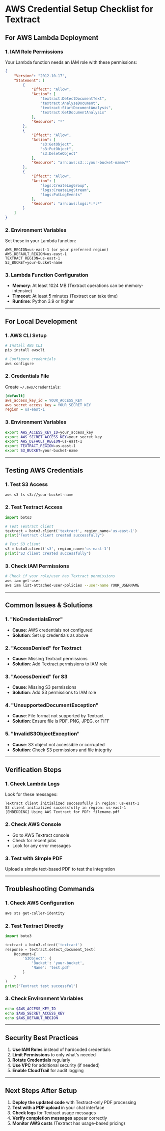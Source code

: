 # AWS Credential Setup Checklist for Textract

## **For AWS Lambda Deployment**

### 1. **IAM Role Permissions**
Your Lambda function needs an IAM role with these permissions:

```json
{
    "Version": "2012-10-17",
    "Statement": [
        {
            "Effect": "Allow",
            "Action": [
                "textract:DetectDocumentText",
                "textract:AnalyzeDocument",
                "textract:StartDocumentAnalysis",
                "textract:GetDocumentAnalysis"
            ],
            "Resource": "*"
        },
        {
            "Effect": "Allow",
            "Action": [
                "s3:GetObject",
                "s3:PutObject",
                "s3:DeleteObject"
            ],
            "Resource": "arn:aws:s3:::your-bucket-name/*"
        },
        {
            "Effect": "Allow",
            "Action": [
                "logs:CreateLogGroup",
                "logs:CreateLogStream",
                "logs:PutLogEvents"
            ],
            "Resource": "arn:aws:logs:*:*:*"
        }
    ]
}
```

### 2. **Environment Variables**
Set these in your Lambda function:
```
AWS_REGION=us-east-1 (or your preferred region)
AWS_DEFAULT_REGION=us-east-1
TEXTRACT_REGION=us-east-1
S3_BUCKET=your-bucket-name
```

### 3. **Lambda Function Configuration**
- **Memory**: At least 1024 MB (Textract operations can be memory-intensive)
- **Timeout**: At least 5 minutes (Textract can take time)
- **Runtime**: Python 3.9 or higher

---

## **For Local Development**

### 1. **AWS CLI Setup**
```bash
# Install AWS CLI
pip install awscli

# Configure credentials
aws configure
```

### 2. **Credentials File**
Create `~/.aws/credentials`:
```ini
[default]
aws_access_key_id = YOUR_ACCESS_KEY
aws_secret_access_key = YOUR_SECRET_KEY
region = us-east-1
```

### 3. **Environment Variables**
```bash
export AWS_ACCESS_KEY_ID=your_access_key
export AWS_SECRET_ACCESS_KEY=your_secret_key
export AWS_DEFAULT_REGION=us-east-1
export TEXTRACT_REGION=us-east-1
export S3_BUCKET=your-bucket-name
```

---

## **Testing AWS Credentials**

### 1. **Test S3 Access**
```bash
aws s3 ls s3://your-bucket-name
```

### 2. **Test Textract Access**
```python
import boto3

# Test Textract client
textract = boto3.client('textract', region_name='us-east-1')
print("Textract client created successfully")

# Test S3 client
s3 = boto3.client('s3', region_name='us-east-1')
print("S3 client created successfully")
```

### 3. **Check IAM Permissions**
```bash
# Check if your role/user has Textract permissions
aws iam get-user
aws iam list-attached-user-policies --user-name YOUR_USERNAME
```

---

## **Common Issues & Solutions**

### 1. **"NoCredentialsError"**
- **Cause**: AWS credentials not configured
- **Solution**: Set up credentials as above

### 2. **"AccessDenied" for Textract**
- **Cause**: Missing Textract permissions
- **Solution**: Add Textract permissions to IAM role

### 3. **"AccessDenied" for S3**
- **Cause**: Missing S3 permissions
- **Solution**: Add S3 permissions to IAM role

### 4. **"UnsupportedDocumentException"**
- **Cause**: File format not supported by Textract
- **Solution**: Ensure file is PDF, PNG, JPEG, or TIFF

### 5. **"InvalidS3ObjectException"**
- **Cause**: S3 object not accessible or corrupted
- **Solution**: Check S3 permissions and file integrity

---

## **Verification Steps**

### 1. **Check Lambda Logs**
Look for these messages:
```
Textract client initialized successfully in region: us-east-1
S3 client initialized successfully in region: us-east-1
[EMBEDDING] Using AWS Textract for PDF: filename.pdf
```

### 2. **Check AWS Console**
- Go to AWS Textract console
- Check for recent jobs
- Look for any error messages

### 3. **Test with Simple PDF**
Upload a simple text-based PDF to test the integration

---

## **Troubleshooting Commands**

### 1. **Check AWS Configuration**
```bash
aws sts get-caller-identity
```

### 2. **Test Textract Directly**
```python
import boto3

textract = boto3.client('textract')
response = textract.detect_document_text(
    Document={
        'S3Object': {
            'Bucket': 'your-bucket',
            'Name': 'test.pdf'
        }
    }
)
print("Textract test successful")
```

### 3. **Check Environment Variables**
```bash
echo $AWS_ACCESS_KEY_ID
echo $AWS_SECRET_ACCESS_KEY
echo $AWS_DEFAULT_REGION
```

---

## **Security Best Practices**

1. **Use IAM Roles** instead of hardcoded credentials
2. **Limit Permissions** to only what's needed
3. **Rotate Credentials** regularly
4. **Use VPC** for additional security (if needed)
5. **Enable CloudTrail** for audit logging

---

## **Next Steps After Setup**

1. **Deploy the updated code** with Textract-only PDF processing
2. **Test with a PDF upload** in your chat interface
3. **Check logs** for Textract usage messages
4. **Verify completion messages** appear correctly
5. **Monitor AWS costs** (Textract has usage-based pricing) 